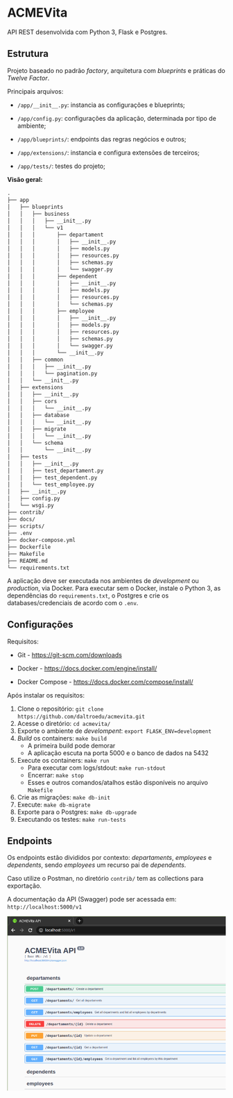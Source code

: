 # ACMEVita

API REST desenvolvida com Python 3, Flask e Postgres.

## Estrutura

Projeto baseado no padrão *factory*, arquitetura com *blueprints* e práticas do *Twelve Factor*.

Principais arquivos:

* ```/app/__init__.py```: instancia as configurações e blueprints;

* ```/app/config.py```: configurações da aplicação, determinada por tipo de ambiente;

* ```/app/blueprints/```: endpoints das regras negócios e outros;

* ```/app/extensions/```: instancia e configura extensões de terceiros;

* ```/app/tests/```: testes do projeto;

**Visão geral:**

```
.
├── app
│   ├── blueprints
│   │   ├── business
│   │   │   ├── __init__.py
│   │   │   └── v1
│   │   │       ├── departament
│   │   │       │   ├── __init__.py
│   │   │       │   ├── models.py
│   │   │       │   ├── resources.py
│   │   │       │   ├── schemas.py
│   │   │       │   └── swagger.py
│   │   │       ├── dependent
│   │   │       │   ├── __init__.py
│   │   │       │   ├── models.py
│   │   │       │   ├── resources.py
│   │   │       │   └── schemas.py
│   │   │       ├── employee
│   │   │       │   ├── __init__.py
│   │   │       │   ├── models.py
│   │   │       │   ├── resources.py
│   │   │       │   ├── schemas.py
│   │   │       │   └── swagger.py
│   │   │       └── __init__.py
│   │   ├── common
│   │   │   ├── __init__.py
│   │   │   └── pagination.py
│   │   └── __init__.py
│   ├── extensions
│   │   ├── __init__.py
│   │   ├── cors
│   │   │   └── __init__.py
│   │   ├── database
│   │   │   └── __init__.py
│   │   ├── migrate
│   │   │   └── __init__.py
│   │   └── schema
│   │       └── __init__.py
│   ├── tests
│   │   ├── __init__.py
│   │   ├── test_departament.py
│   │   ├── test_dependent.py
│   │   └── test_employee.py
│   ├── __init__.py
│   ├── config.py
│   └── wsgi.py
├── contrib/
├── docs/
├── scripts/
├── .env
├── docker-compose.yml
├── Dockerfile
├── Makefile
├── README.md
└── requirements.txt
```

A aplicação deve ser executada nos ambientes de *development* ou *production*, via Docker. Para executar sem o Docker, instale o Python 3, as dependências do `requirements.txt`, o Postgres e crie os databases/credenciais de acordo com o `.env`.

## Configurações

Requisitos:

* Git - https://git-scm.com/downloads

* Docker - https://docs.docker.com/engine/install/

* Docker Compose - https://docs.docker.com/compose/install/

Após instalar os requisitos:

1. Clone o repositório: `git clone https://github.com/daltroedu/acmevita.git`
2. Acesse o diretório: `cd acmevita/`
3. Exporte o ambiente de *develompent*: `export FLASK_ENV=development`
4. *Build* os containers: `make build`
    * A primeira build pode demorar
    * A aplicação escuta na porta 5000 e o banco de dados na 5432
5. Execute os containers: `make run`
    * Para executar com logs/stdout: `make run-stdout`
    * Encerrar: `make stop`
    * Esses e outros comandos/atalhos estão disponíveis no arquivo `Makefile`
6. Crie as migrações: `make db-init`
7. Execute: `make db-migrate`
8. Exporte para o Postgres: `make db-upgrade`
9. Executando os testes: `make run-tests`

## Endpoints

Os endpoints estão divididos por contexto: *departaments*, *employees* e *dependents*, sendo *employees* um recurso pai de *dependents*.

Caso utilize o Postman, no diretório `contrib/` tem as collections para exportação.

A documentação da API (Swagger) pode ser acessada em: `http://localhost:5000/v1`

![swagger](docs/imgs/swagger.png)
